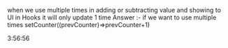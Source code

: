 when we use multiple times in adding or subtracting value and showing to UI in Hooks it will only update 1 time
Answer :-
if we want to use multiple times 
setCounter((prevCounter)=>prevCounter+1)

3:56:56